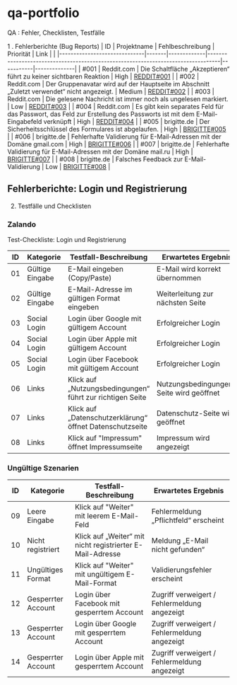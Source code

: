 # qa-portfolio
QA : Fehler, Checklisten, Testfälle

 1 . Fehlerberichte (Bug Reports) 
|  ID   | Projektname  | Fehlbeschreibung  |          Priorität                                                      | Link    |     |
|------------------------------|-------|-------------|----------------------------------------------------------------------------------|-----------|--------------|
| #001                         | Reddit.com | Die Schaltfläche „Akzeptieren“ führt zu keiner sichtbaren Reaktion | High      | [REDDIT#001](https://example.com) |
| #002                         | Reddit.com | Der Gruppenavatar wird auf der Hauptseite im Abschnitt „Zuletzt verwendet“ nicht angezeigt. | Medium    | [REDDIT#002](https://example.com) |
| #003                         | Reddit.com | Die gelesene Nachricht ist immer noch als ungelesen markiert. | Low       | [REDDIT#003](https://example.com) |
| #004                         | Reddit.com | Es gibt kein separates Feld für das Passwort, das Feld zur Erstellung des Passworts ist mit dem E-Mail-Eingabefeld verknüpft | High      | [REDDIT#004](https://example.com) |
| #005                         | brigitte.de | Der Sicherheitsschlüssel des Formulares ist abgelaufen. | High      | [BRIGITTE#005](https://example.com) |
| #006                         | brigitte.de | Fehlerhafte Validierung für E-Mail-Adressen mit der Domäne gmail.com | High      | [BRIGITTE#006](https://example.com) |
| #007                         | brigitte.de | Fehlerhafte Validierung für E-Mail-Adressen mit der Domäne mail.ru | High      | [BRIGITTE#007](https://example.com) |
| #008                         | brigitte.de | Falsches Feedback zur E-Mail-Validierung | Low       | [BRIGITTE#008](https://example.com) |

## Fehlerberichte: Login und Registrierung




2. Testfälle und Checklisten

  
  ###  Zalando 
  Test-Checkliste: Login und Registrierung 

| ID   | Kategorie          | Testfall-Beschreibung                                                              | Erwartetes Ergebnis                               |
|------|--------------------|-------------------------------------------------------------------------------------|---------------------------------------------------|
| 01   | Gültige Eingabe    | E-Mail eingeben (Copy/Paste)                                                       | E-Mail wird korrekt übernommen                    |
| 02   | Gültige Eingabe    | E-Mail-Adresse im gültigen Format eingeben                                        | Weiterleitung zur nächsten Seite                  |
| 03   | Social Login       | Login über Google mit gültigem Account                                            | Erfolgreicher Login                               |
| 04   | Social Login       | Login über Apple mit gültigem Account                                             | Erfolgreicher Login                               |
| 05   | Social Login       | Login über Facebook mit gültigem Account                                          | Erfolgreicher Login                               |
| 06   | Links              | Klick auf „Nutzungsbedingungen“ führt zur richtigen Seite                         | Nutzungsbedingungen-Seite wird geöffnet           |
| 07   | Links              | Klick auf „Datenschutzerklärung“ öffnet Datenschutzseite                          | Datenschutz-Seite wird geöffnet                   |
| 08   | Links              | Klick auf "Impressum" öffnet Impressumseite                                       | Impressum wird angezeigt                          |

###  Ungültige Szenarien

| ID   | Kategorie          | Testfall-Beschreibung                                                              | Erwartetes Ergebnis                               |
|------|--------------------|-------------------------------------------------------------------------------------|---------------------------------------------------|
| 09   | Leere Eingabe      | Klick auf "Weiter" mit leerem E-Mail-Feld                                          | Fehlermeldung „Pflichtfeld“ erscheint             |
| 10   | Nicht registriert  | Klick auf „Weiter“ mit nicht registrierter E-Mail-Adresse                         | Meldung „E-Mail nicht gefunden“                   |
| 11   | Ungültiges Format  | Klick auf "Weiter" mit ungültigem E-Mail-Format                                   | Validierungsfehler erscheint                      |
| 12   | Gesperrter Account | Login über Facebook mit gesperrtem Account                                        | Zugriff verweigert / Fehlermeldung angezeigt      |
| 13   | Gesperrter Account | Login über Google mit gesperrtem Account                                          | Zugriff verweigert / Fehlermeldung angezeigt      |
| 14   | Gesperrter Account | Login über Apple mit gesperrtem Account                                           | Zugriff verweigert / Fehlermeldung angezeigt      |

